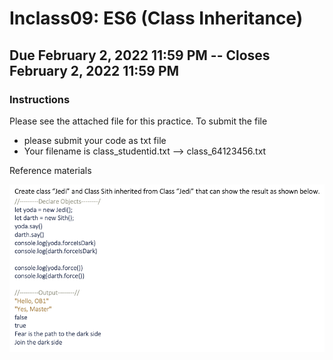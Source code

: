 # Inclass09: ES6 (Class Inheritance)

## Due February 2, 2022 11:59 PM -- Closes February 2, 2022 11:59 PM

### **Instructions**

Please see the attached file for this practice. To submit the file

- please submit your code as txt file
- Your filename is class_studentid.txt --> class_64123456.txt

Reference materials

![problem](prob.png)
